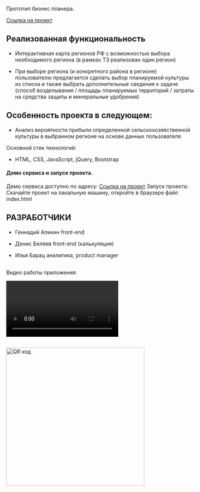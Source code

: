 Прототип бизнес планера. 

<a href="https://genalll.github.io/agronom/">Cсылка на проект</a>

## Реализованная функциональность

- Интерактивная карта регионов РФ с возможностью выбора необходимого региона (в рамках ТЗ реализован один регион)

- При выборе региона (и конкретного района в регионе) пользователю предлагается сделать выбор планируемой культуры из списка и также выбрать дополнительные сведения к задаче (способ возделывания / площадь планируемых территорий / затраты на средства защиты и минеральные удобрения)

## Особенность проекта в следующем:

- Анализ вероятности прибыли определенной сельскохозяйственной культуры в выбранном регионе на основе данных пользователя

Основной стек технологий:

- HTML, CSS, JavaScript, jQuery, Bootstrap

#### Демо сервиса и запуск проекта.

Демо сервиса доступно по адресу: <a href="https://genalll.github.io/agronom/">Cсылка на проект</a>
Запуск проекта:
Скачайте проект на лакальную машину, откройте в браузере файл index.html

## РАЗРАБОТЧИКИ

- Геннадий Аликин front-end

- Денис Беляев front-end  (калькуляция)

- Илья Барац аналитика, product manager

## 
Видео работы приложения:

<video src="video.ogv" controls></video> 

##
<img src="http://qrcoder.ru/code/?https%3A%2F%2Fgithub.com%2Fgenalll%2Fagronom&10&0" width="370" height="370" border="0" title="QR код">
